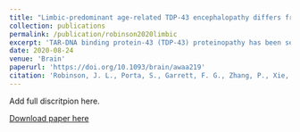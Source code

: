 ```yaml
---
title: "Limbic-predominant age-related TDP-43 encephalopathy differs from frontotemporal lobar degeneration"
collection: publications
permalink: /publication/robinson2020limbic
excerpt: 'TAR-DNA binding protein-43 (TDP-43) proteinopathy has been seen in multiple brain diseases. In this paper, we combined both cases and neuropathologists’ diagnoses from two research centres---University of Pennsylvania and University of Kentucky. The study was designed to compare neuropathological findings between frontotemporal lobar degeneration with TDP-43 (FTLD-TDP) and limbic-predominant, age-related TDP-43 encephalopathy (LATE).'
date: 2020-08-24
venue: 'Brain'
paperurl: 'https://doi.org/10.1093/brain/awaa219'
citation: 'Robinson, J. L., Porta, S., Garrett, F. G., Zhang, P., Xie, S. X., Suh, E., Van Deerlin, V. M., Abner, E. L., Jicha, G. A., Barber, J. M., Lee, V. M.-Y., Lee, E. B., Trojanowski, J. Q. and Nelson, P. T. (2020). &quot;Limbic-predominant age-related TDP-43 encephalopathy differs from frontotemporal lobar degeneration.&quot; <i>Brain</i>, <b>143</b>(9), 2844--2857.'
---
```

Add full discritpion here.

[Download paper here](https://doi.org/10.1093/brain/awaa219)
